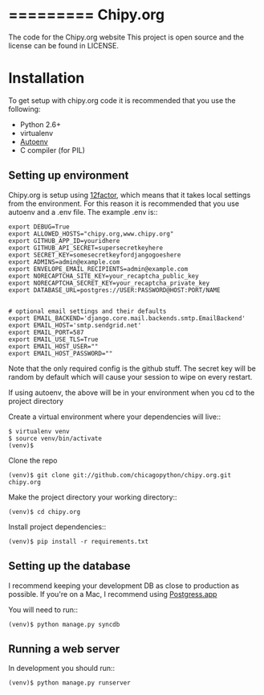 =========
Chipy.org
=========

The code for the Chipy.org website
This project is open source and the license can be found in LICENSE.


Installation
============

To get setup with chipy.org code it is recommended that you use the following:

 * Python 2.6+
 * virtualenv
 * [Autoenv](https://github.com/kennethreitz/autoenv)
 * C compiler (for PIL)

Setting up environment
----------------------

Chipy.org is setup using [12factor](http://12factor.net), which means that it takes local settings from the environment. For this reason it is recommended that you use autoenv and a .env file. The example .env is::

    export DEBUG=True
    export ALLOWED_HOSTS="chipy.org,www.chipy.org"
    export GITHUB_APP_ID=youridhere
    export GITHUB_API_SECRET=supersecretkeyhere
    export SECRET_KEY=somesecretkeyfordjangogoeshere
    export ADMINS=admin@example.com
    export ENVELOPE_EMAIL_RECIPIENTS=admin@example.com
    export NORECAPTCHA_SITE_KEY=your_recaptcha_public_key
    export NORECAPTCHA_SECRET_KEY=your_recaptcha_private_key
    export DATABASE_URL=postgres://USER:PASSWORD@HOST:PORT/NAME


    # optional email settings and their defaults
    export EMAIL_BACKEND='django.core.mail.backends.smtp.EmailBackend'
    export EMAIL_HOST='smtp.sendgrid.net'
    export EMAIL_PORT=587
    export EMAIL_USE_TLS=True
    export EMAIL_HOST_USER=""
    export EMAIL_HOST_PASSWORD=""


Note that the only required config is the github stuff. The secret key will be random by default which will cause your session to wipe on every restart.

If using autoenv, the above will be in your environment when you cd to the project directory

Create a virtual environment where your dependencies will live::

    $ virtualenv venv
    $ source venv/bin/activate
    (venv)$

Clone the repo

    (venv)$ git clone git://github.com/chicagopython/chipy.org.git chipy.org

Make the project directory your working directory::

    (venv)$ cd chipy.org

Install project dependencies::

    (venv)$ pip install -r requirements.txt

Setting up the database
-----------------------

I recommend keeping your development DB as close to production as possible. If you're on a Mac, I recommend using [Postgress.app](http://postgresapp.com)

You will need to run::

    (venv)$ python manage.py syncdb

Running a web server
--------------------

In development you should run::

    (venv)$ python manage.py runserver
